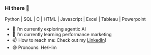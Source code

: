 ### Hi there 👋

Python | SQL | C | HTML | Javascript | Excel | Tableau | Powerpoint

- 🔭 I’m currently exploring agentic AI
- 🌱 I’m currently learning performance marketing
- 📫 How to reach me: Check out my [LinkedIn](https://www.linkedin.com/in/akshat-kharbanda-b91986148/)!
- 😄 Pronouns: He/Him
